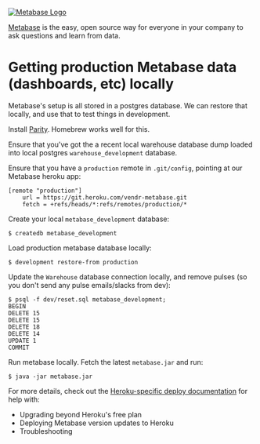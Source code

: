 [![Metabase Logo](http://www.metabase.com/images/logo.svg)](http://www.metabase.com/)

[Metabase](http://www.metabase.com/) is the easy, open source way for everyone in your company to ask questions and learn from data.

# Getting production Metabase data (dashboards, etc) locally

Metabase's setup is all stored in a postgres database. We can restore that locally, and use that to test things in development.


Install [Parity](https://github.com/thoughtbot/parity). Homebrew works well for this.

Ensure that you've got the a recent local warehouse database dump loaded into local postgres `warehouse_development` database.

Ensure that you have a `production` remote in `.git/config`, pointing at our Metabase heroku app:

```
[remote "production"]
	url = https://git.heroku.com/vendr-metabase.git
	fetch = +refs/heads/*:refs/remotes/production/*
```

Create your local `metabase_development` database:

```
$ createdb metabase_development
```

Load production metabase database locally:


```
$ development restore-from production
```

Update the `Warehouse` database connection locally, and remove pulses (so you don't send any pulse emails/slacks from dev):

```
$ psql -f dev/reset.sql metabase_development;
BEGIN
DELETE 15
DELETE 15
DELETE 18
DELETE 14
UPDATE 1
COMMIT
```

Run metabase locally. Fetch the latest `metabase.jar` and run:

```
$ java -jar metabase.jar
```

For more details, check out the [Heroku-specific deploy documentation](http://www.metabase.com/docs/latest/operations-guide/running-metabase-on-heroku.html) for help with:
* Upgrading beyond Heroku's free plan
* Deploying Metabase version updates to Heroku
* Troubleshooting
